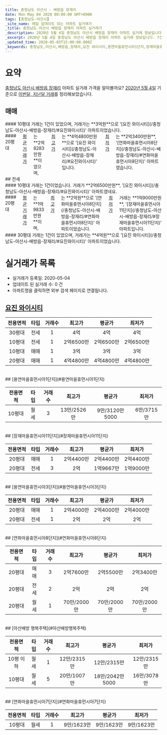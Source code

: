 ```yaml
---
title: 충청남도 아산시 - 배방읍 장재리
date: Mon May 04 2020 00:00:00 GMT+0900
tags: [충청남도-아산시]
_site_name: 매일 업데이트 되는 아파트 실거래가
_title: 충청남도 아산시 배방읍 장재리 아파트 실거래가
_description: 2020년 5월 4일 충청남도 아산시 배방읍 장재리 아파트 실거래 정보입니다. 7건 아파트 정보가 있습니다.
_excerpt: 2020년 5월 4일 충청남도 아산시 배방읍 장재리 아파트 실거래 정보입니다. 7건 아파트 정보가 있습니다.
_updated_time: 2020-05-03T15:00:00.000Z
_keywords: 충청남도,아산시,배방읍,장재리,요진 와이시티,용연마을휴먼시아1단지,장재마을휴먼시아11단지,용연마을휴먼시아3단지,연화마을휴먼시아8단지,아산배방 행복주택,연화마을휴먼시아7단지
---
```





# 요약
<ins>충청남도 아산시 배방읍 장재리</ins> 아파트 실거래 가격을 알아볼까요? <ins>2020년 5월 4일</ins> 기준으로 <ins>이번달, 지난달 거래</ins>를 정리해보았습니다.

## 매매
<div class="container">
<div class="six columns" markdown="1">
#### 10평대
거래는 1건이 있었으며, 거래가는 **3억원**으로 '[요진 와이시티](/충청남도-아산시-배방읍-장재리/#요진와이시티)' 아파트이었습니다.
</div>
<div class="six columns" markdown="1">
#### 20평대
<ins>평균 거래가</ins>는 **2억8283만원**이었으며, <ins>최고가</ins>는 **4억4800만원**으로 '[요진 와이시티](/충청남도-아산시-배방읍-장재리/#요진와이시티)' 입니다. <ins>최저가</ins>는 **2억3400만원**, '[연화마을휴먼시아8단지](/충청남도-아산시-배방읍-장재리/#연화마을휴먼시아8단지)' 아파트였습니다.
</div>
</div>
## 전세
<div class="container">
<div class="six columns" markdown="1">
#### 10평대
거래는 1건이었습니다. 거래가 **2억6500만원**, '[요진 와이시티](/충청남도-아산시-배방읍-장재리/#요진와이시티)' 아파트였네요.
</div>
<div class="six columns" markdown="1">
#### 20평대
<ins>평균 거래가</ins>는 **1억9833만원**이며, <ins>최고가</ins>는 **2억원**으로 '[연화마을휴먼시아8단지](/충청남도-아산시-배방읍-장재리/#연화마을휴먼시아8단지)' 아파트이었습니다. <ins>최저가</ins> 거래는 **1억9000만원**, '[장재마을휴먼시아11단지](/충청남도-아산시-배방읍-장재리/#장재마을휴먼시아11단지)' 아파트입니다.
</div>
</div>
<div class="container">
<div class="twelve columns" markdown="1">
#### 30평대
거래는 1건이 있었으며, 거래가는 **4억원**으로 '[요진 와이시티](/충청남도-아산시-배방읍-장재리/#요진와이시티)' 아파트이었습니다.
</div>
</div>



# 실거래가 목록
- 실거래가 등록일: 2020-05-04
- 업데이트 된 실거래 수: 0 건
- 아파트명을 클릭하면 외부 검색 페이지로 연결됩니다.

## [요진 와이시티](#요진와이시티)

|전용면적|타입|거래수|최고가|평균가|최저가|
|:---:|:---:|:---:|:---:|:---:|:---:|
|30평대|<span class="deal-type-2">전세</span>|1|4억|4억|4억|
|10평대|<span class="deal-type-2">전세</span>|1|2억6500만|2억6500만|2억6500만|
|10평대|<span class="deal-type-1">매매</span>|1|3억|3억|3억|
|20평대|<span class="deal-type-1">매매</span>|1|4억4800만|4억4800만|4억4800만|

<br/>
## [용연마을휴먼시아1단지](#용연마을휴먼시아1단지)

|전용면적|타입|거래수|최고가|평균가|최저가|
|:---:|:---:|:---:|:---:|:---:|:---:|
|10평대|<span class="deal-type-3">월세</span>|3|13만/2526만|9만/3120만5000|6만/3715만|

<br/>
## [장재마을휴먼시아11단지](#장재마을휴먼시아11단지)

|전용면적|타입|거래수|최고가|평균가|최저가|
|:---:|:---:|:---:|:---:|:---:|:---:|
|20평대|<span class="deal-type-1">매매</span>|1|2억4400만|2억4400만|2억4400만|
|20평대|<span class="deal-type-2">전세</span>|3|2억|1억9667만|1억9000만|

<br/>
## [용연마을휴먼시아3단지](#용연마을휴먼시아3단지)

|전용면적|타입|거래수|최고가|평균가|최저가|
|:---:|:---:|:---:|:---:|:---:|:---:|
|20평대|<span class="deal-type-1">매매</span>|1|2억4000만|2억4000만|2억4000만|
|20평대|<span class="deal-type-2">전세</span>|1|2억|2억|2억|

<br/>
## [연화마을휴먼시아8단지](#연화마을휴먼시아8단지)

|전용면적|타입|거래수|최고가|평균가|최저가|
|:---:|:---:|:---:|:---:|:---:|:---:|
|20평대|<span class="deal-type-1">매매</span>|3|2억7600만|2억5500만|2억3400만|
|20평대|<span class="deal-type-2">전세</span>|2|2억|2억|2억|
|20평대|<span class="deal-type-3">월세</span>|1|70만/2000만|70만/2000만|70만/2000만|

<br/>
## [아산배방 행복주택](#아산배방행복주택)

|전용면적|타입|거래수|최고가|평균가|최저가|
|:---:|:---:|:---:|:---:|:---:|:---:|
|10평 이하|<span class="deal-type-3">월세</span>|1|12만/2315만|12만/2315만|12만/2315만|
|10평대|<span class="deal-type-3">월세</span>|5|20만/1007만|18만/2042만5000|16만/3078만|

<br/>
## [연화마을휴먼시아7단지](#연화마을휴먼시아7단지)

|전용면적|타입|거래수|최고가|평균가|최저가|
|:---:|:---:|:---:|:---:|:---:|:---:|
|10평대|<span class="deal-type-3">월세</span>|1|9만/1623만|9만/1623만|9만/1623만|

<br/>



